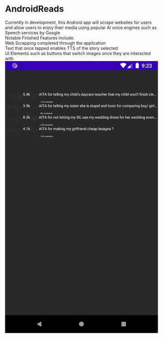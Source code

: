 ﻿# AndroidReads
Currently in development, this Android app will scrape websites for users and allow users to enjoy their media using popular Ai voice engines such as Speech services by Google <br>
Notable Finished Features include:<br>
Web Scrapping completed through the application<br>
Text that once tapped enables TTS of the story selected<br>
UI Elements such as buttons that switch images once they are interacted with<br>
![alt text](https://github.com/Joshober/AndroidReads/blob/main/Screenshot_20230321_212357.png)
